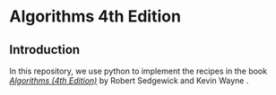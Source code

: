 # Algorithms 4th Edition

## Introduction

In this repository, we use python to implement the recipes in the book [*Algorithms (4th Edition)*](https://www.amazon.com/Algorithms-4th-Robert-Sedgewick/dp/032157351X/ref=sr_1_1?keywords=algorithms&qid=1572194275&sr=8-1)  by Robert Sedgewick and Kevin Wayne .
